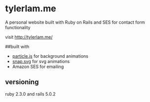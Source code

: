 # tylerlam.me

A personal website built with Ruby on Rails and SES for contact form functionality

visit http://tylerlam.me/

##built with
* [particle.js](http://vincentgarreau.com/particles.js/) for background animations
* [snap.svg](http://snapsvg.io/) for svg animations
* Amazon SES for emailing

## versioning
ruby 2.3.0 and rails 5.0.2
